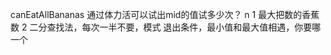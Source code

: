 <!-- 猛哥给蜗牛买香蕉
N piles of bananas 每挂香蕉上的香蕉数不一样
[3,6,7,11],H 小时内吃完 一小时吃几根香蕉 一小时内吃mid根香蕉
 一次只能吃一把 ，一小时最少吃几根，可以在H小时内吃完 -->

canEatAllBananas 通过体力活可以试出mid的值试多少次？ n
1 最大把数的香蕉数 
2 二分查找法，每次一半不要，模式
退出条件，最小值和最大值相遇，你要哪一个